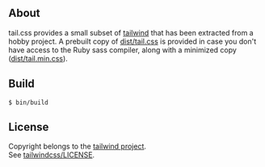 ## About

tail.css provides a small subset of
[tailwind](https://tailwindcss.com/)
that has been extracted from a hobby project. A prebuilt copy of
[dist/tail.css](dist/tail.css)
is provided in case you don't have access to the Ruby sass compiler,
along with a minimized copy
([dist/tail.min.css](dist/tail.min.css)).

## Build

    $ bin/build

## License

Copyright belongs to the
[tailwind project](https://tailwindcss.com/).
<br>
See [tailwindcss/LICENSE](https://github.com/tailwindlabs/tailwindcss/blob/master/LICENSE).
